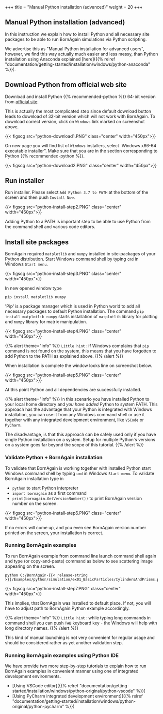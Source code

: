 +++
title = "Manual Python installation (advanced)"
weight = 20
+++

## Manual Python installation  (advanced)

In this instruction we explain how to install Python and all necessary site packages
to be able to run BornAgain simulations via Python scripting.

We advertise this as "Manual Python installation for advanced users", however, we find this way actually much
easier and less messy, than Python installation using Anaconda explained [here]({{% relref "documentation/getting-started/installation/windows/python-anaconda" %}}).


## Download Python from official web site

Download and install Python {{% recommended-python %}} 64-bit version from [official site](https://www.python.org/download). 

This is actually the most complicated step since
default download button leads to download of 32-bit version which will not work with BornAgain.
To download correct version, click on `Windows` link marked on screenshot above.

{{< figscg src="python-download1.PNG" class="center" width="450px">}}

On new page you will find list of `Windows` installers, select `Windows x86-64 executable installer". Make sure that you are in
the section corresponding to Python {{% recommended-python %}}.

{{< figscg src="python-download2.PNG" class="center" width="450px">}}


## Run installer

Run installer. Please select `Add Python 3.7 to PATH` at the bottom of the screen and then push `Install Now`.

{{< figscg src="python-install-step2.PNG" class="center" width="450px">}}

Adding Python to a PATH is important step to be able to use Python from the command shell and various code editors.

## Install site packages

BornAgain required `matplotlib` and `numpy` installed in site-packages of your Python distribution.
Start Windows command shell by typing `cmd` in Windows `Start menu`.

{{< figscg src="python-install-step3.PNG" class="center" width="450px">}}

In new opened window type

```
pip install matplotlib numpy
```

'Pip' is a package manager which is used in Python world to add all necessary packages to default Python installation.
The command `pip install matplotlib numpy` starts installation of `matplotlib` library for plotting and `numpy` library for matrix manipulation.

{{< figscg src="python-install-step4.PNG" class="center" width="450px">}}

{{% alert theme="info" %}}
`Little hint:` if Windows complains that `pip` command is not found on the system, this means that you have forgotten to add Python to the PATH as explained above.
{{% /alert %}}

When installation is complete the window looks line on screenshot below.

{{< figscg src="python-install-step5.PNG" class="center" width="450px">}}

At this point Python and all dependencies are successfully installed.

{{% alert theme="info" %}}
In this scenario you have installed Python to your local home directory and _you have added_
Python to system PATH. This approach has the advantage that your Python is integrated with Windows installation,
you can use it from any Windows command shell or use it together with any integrated development environment, like
`VSCode` or `PyCharm`. 

The disadvantage, is that this approach can be safely used only if you have single Python installation
on a system. Setup for multiple Python's versions on a system goes far beyond the scope of this tutorial.
{{% /alert %}}


### Validate Python + BornAgain installation

To validate that BornAgain is working together with installed Python 
start Windows command shell by typing `cmd` in Windows `Start menu`.
To validate BornAgain installation type in

+ `python` to start Python interpreter
+ `import bornagain` as a first command
+ `print(bornagain.GetVersionNumber())` to print BornAgain version number on the screen.

{{< figscg src="python-install-step6.PNG" class="center" width="450px">}}

If no errors will come up, and you even see BornAgain version number printed on the screen, your installation is correct.


### Running BornAgain examples

To run BornAgain example from command line launch command shell again and
type (or copy-and-paste) command as below to see scattering image appearing on the screen.

```
python C:/BornAgain-{{< release-string >}}/Examples/python/simulation/ex01_BasicParticles/CylindersAndPrisms.py
```

{{< figscg src="python-install-step7.PNG" class="center" width="450px">}}

This implies, that BornAgain was installed to default place. If not, you will have to adjust path to BornAgain Python example accordingly.

{{% alert theme="info" %}}
`Little hint:` while typing long commands in command shell you can push `TAB` keyboard key - the Windows will help with long directory names.
{{% /alert %}}

This kind of manual launching is not very convenient for regular usage and should be considered rather as yet another validation step.

### Running BornAgain examples using Python IDE

We have provide two more step-by-step tutorials to explain how to run BornAgain examples in convenient manner using one of integrated development environments.

+ [Using VSCode editor]({{% relref "documentation/getting-started/installation/windows/python-original/python-vscode" %}})
+ [Using PyCharm integrated development environment]({{% relref "documentation/getting-started/installation/windows/python-original/python-pycharm" %}})
